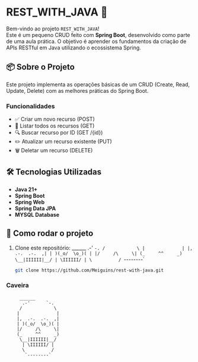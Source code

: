 # REST_WITH_JAVA 🚀

Bem-vindo ao projeto `REST_WITH_JAVA`!  
Este é um pequeno CRUD feito com **Spring Boot**, desenvolvido como parte de uma aula prática. O objetivo é aprender os fundamentos da criação de APIs RESTful em Java utilizando o ecossistema Spring.

## 📦 Sobre o Projeto

Este projeto implementa as operações básicas de um CRUD (Create, Read, Update, Delete) com as melhores práticas do Spring Boot.

### Funcionalidades

- ✅ Criar um novo recurso (POST)
- 📖 Listar todos os recursos (GET)
- 🔍 Buscar recurso por ID (GET /{id})
- ✏️ Atualizar um recurso existente (PUT)
- 🗑️ Deletar um recurso (DELETE)

## 🛠️ Tecnologias Utilizadas

- **Java 21+**
- **Spring Boot**
- **Spring Web**
- **Spring Data JPA**
- **MYSQL Database**

## 🚀 Como rodar o projeto

1. Clone este repositório:         ______
          .-'      `-.
         /            \
        |              |
        |,  .-.  .-.  ,|
        | )(_o/  \o_)( |
        |/     /\     \|
        (_     ^^     _)
         \__|IIIIII|__/
          | \IIIIII/ |
          \          /
           `--------`
   ```bash
   git clone https://github.com/Meiguins/rest-with-java.git


### Caveira

         ______
          .-'      `-.
         /            \
        |              |
        |,  .-.  .-.  ,|
        | )(_o/  \o_)( |
        |/     /\     \|
        (_     ^^     _)
         \__|IIIIII|__/
          | \IIIIII/ |
          \          /
           `--------`
